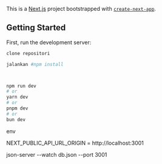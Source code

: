 This is a [Next.js](https://nextjs.org) project bootstrapped with [`create-next-app`](https://nextjs.org/docs/pages/api-reference/create-next-app).

## Getting Started

First, run the development server:

```bash
clone repositori

jalankan #npm install



npm run dev
# or
yarn dev
# or
pnpm dev
# or
bun dev
```





env 


NEXT_PUBLIC_API_URL_ORIGIN = http://localhost:3001

json-server --watch db.json --port 3001

